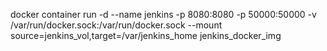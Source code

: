 docker container run -d --name jenkins -p 8080:8080 -p 50000:50000 -v /var/run/docker.sock:/var/run/docker.sock --mount source=jenkins_vol,target=/var/jenkins_home jenkins_docker_img



